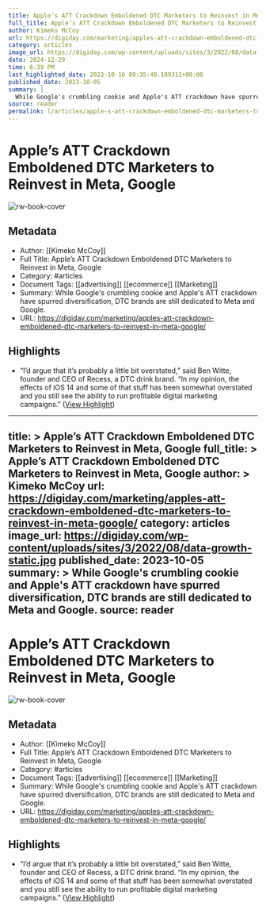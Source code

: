 ```yaml
---
title: Apple’s ATT Crackdown Emboldened DTC Marketers to Reinvest in Meta, Google
full_title: Apple’s ATT Crackdown Emboldened DTC Marketers to Reinvest in Meta, Google
author: Kimeko McCoy
url: https://digiday.com/marketing/apples-att-crackdown-emboldened-dtc-marketers-to-reinvest-in-meta-google/
category: articles
image_url: https://digiday.com/wp-content/uploads/sites/3/2022/08/data-growth-static.jpg
date: 2024-12-29
time: 6:39 PM
last_highlighted_date: 2023-10-16 09:35:40.189311+00:00
published_date: 2023-10-05
summary: |
  While Google's crumbling cookie and Apple's ATT crackdown have spurred diversification, DTC brands are still dedicated to Meta and Google.
source: reader
permalink: l/articles/apple-s-att-crackdown-emboldened-dtc-marketers-to-reinvest-in-meta-google
---
```

# Apple’s ATT Crackdown Emboldened DTC Marketers to Reinvest in Meta, Google

![rw-book-cover](https://digiday.com/wp-content/uploads/sites/3/2022/08/data-growth-static.jpg)

## Metadata
- Author: [[Kimeko McCoy]]
- Full Title: Apple’s ATT Crackdown Emboldened DTC Marketers to Reinvest in Meta, Google
- Category: #articles
- Document Tags: [[advertising]] [[ecommerce]] [[Marketing]] 
- Summary: While Google's crumbling cookie and Apple's ATT crackdown have spurred diversification, DTC brands are still dedicated to Meta and Google.
- URL: https://digiday.com/marketing/apples-att-crackdown-emboldened-dtc-marketers-to-reinvest-in-meta-google/

## Highlights
- “I’d argue that it’s probably a little bit overstated,” said Ben Witte, founder and CEO of Recess, a DTC drink brand. “In my opinion, the effects of iOS 14 and some of that stuff has been somewhat overstated and you still see the ability to run profitable digital marketing campaigns.” ([View Highlight](https://read.readwise.io/read/01hcvxemakmwtpg32cegj8fwc7))


---
title: >
  Apple’s ATT Crackdown Emboldened DTC Marketers to Reinvest in Meta, Google
full_title: >
  Apple’s ATT Crackdown Emboldened DTC Marketers to Reinvest in Meta, Google
author: >
  Kimeko McCoy
url: https://digiday.com/marketing/apples-att-crackdown-emboldened-dtc-marketers-to-reinvest-in-meta-google/
category: articles
image_url: https://digiday.com/wp-content/uploads/sites/3/2022/08/data-growth-static.jpg
published_date: 2023-10-05
summary: >
  While Google's crumbling cookie and Apple's ATT crackdown have spurred diversification, DTC brands are still dedicated to Meta and Google.
source: reader
---
# Apple’s ATT Crackdown Emboldened DTC Marketers to Reinvest in Meta, Google

![rw-book-cover](https://digiday.com/wp-content/uploads/sites/3/2022/08/data-growth-static.jpg)

## Metadata
- Author: [[Kimeko McCoy]]
- Full Title: Apple’s ATT Crackdown Emboldened DTC Marketers to Reinvest in Meta, Google
- Category: #articles
- Document Tags: [[advertising]] [[ecommerce]] [[Marketing]] 
- Summary: While Google's crumbling cookie and Apple's ATT crackdown have spurred diversification, DTC brands are still dedicated to Meta and Google.
- URL: https://digiday.com/marketing/apples-att-crackdown-emboldened-dtc-marketers-to-reinvest-in-meta-google/

## Highlights
- “I’d argue that it’s probably a little bit overstated,” said Ben Witte, founder and CEO of Recess, a DTC drink brand. “In my opinion, the effects of iOS 14 and some of that stuff has been somewhat overstated and you still see the ability to run profitable digital marketing campaigns.” ([View Highlight](https://read.readwise.io/read/01hcvxemakmwtpg32cegj8fwc7))


